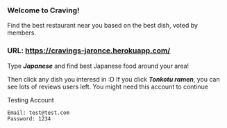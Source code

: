 ### Welcome to Craving!

Find the best restaurant near you based on the best dish, voted by members.

### URL: https://cravings-jaronce.herokuapp.com/


Type ***Japanese*** and find best Japanese food around your area!

Then click any dish you interesd in :D
If you click ***Tonkotu ramen***, you can see lots of reviews users left.
You might need this account to continue



Testing Account

```
Email: test@test.com
Password: 1234
```
